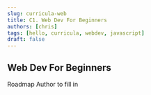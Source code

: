 ```yaml
---
slug: curricula-web
title: C1. Web Dev For Beginners
authors: [chris]
tags: [hello, curricula, webdev, javascript]
draft: false
---
```


## Web Dev For Beginners

Roadmap Author to fill in